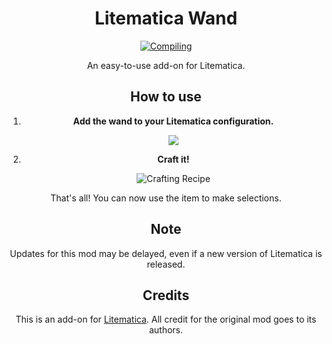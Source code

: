 <div align=center>

# Litematica Wand
[![Compiling](https://github.com/xxanqw/litematica-wand/actions/workflows/main.yml/badge.svg?branch=main&style=flat)](https://github.com/xxanqw/litematica-wand/actions/workflows/main.yml)


An easy-to-use add-on for Litematica.


## How to use

1.  **Add the wand to your Litematica configuration.**

    ![](https://cdn.xserv.pp.ua/files/images/mods/litematicawand/config.png)

2.  **Craft it!**

    ![Crafting Recipe](https://cdn.xserv.pp.ua/files/images/mods/litematicawand/newcraft.png)

That's all! You can now use the item to make selections.


## Note

Updates for this mod may be delayed, even if a new version of Litematica is released.

## Credits

This is an add-on for [Litematica](https://www.curseforge.com/minecraft/mc-mods/litematica). All credit for the original mod goes to its authors.

</div>
